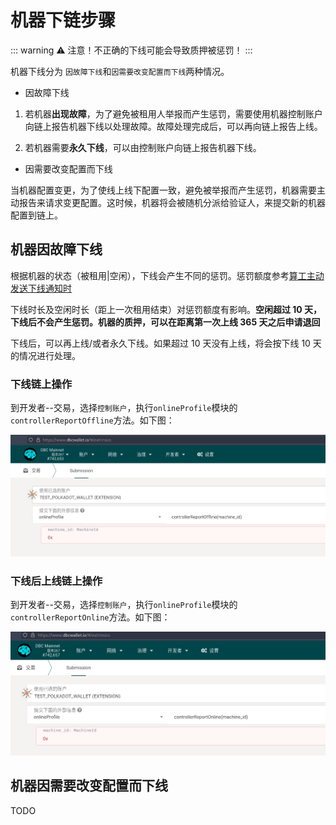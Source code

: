 # 机器下链步骤

::: warning
⚠️ 注意！不正确的下线可能会导致质押被惩罚！
:::

机器下线分为 `因故障下线`和`因需要改变配置而下线`两种情况。

- 因故障下线

1. 若机器**出现故障**，为了避免被租用人举报而产生惩罚，需要使用机器控制账户向链上报告机器下线以处理故障。故障处理完成后，可以再向链上报告上线。

2. 若机器需要**永久下线**，可以由控制账户向链上报告机器下线。

- 因需要改变配置而下线

当机器配置变更，为了使线上线下配置一致，避免被举报而产生惩罚，机器需要主动报告来请求变更配置。这时候，机器将会被随机分派给验证人，来提交新的机器配置到链上。

## 机器因故障下线

根据机器的状态（被租用|空闲），下线会产生不同的惩罚。惩罚额度参考[算工主动发送下线通知时](https://deepbrainchain.github.io/DBC-Wiki/onchain-guide/machine-slash-model.html#_1-算工主动发送下线通知时)

下线时长及空闲时长（距上一次租用结束）对惩罚额度有影响。**空闲超过 10 天，下线后不会产生惩罚。机器的质押，可以在距离第一次上线 365 天之后申请退回**

下线后，可以再上线/或者永久下线。如果超过 10 天没有上线，将会按下线 10 天的情况进行处理。

### 下线链上操作

到开发者--交易，选择`控制账户`，执行`onlineProfile`模块的`controllerReportOffline`方法。如下图：

![](./assets/unbonding-machine.assets/1.png)

### 下线后上线链上操作

到开发者--交易，选择`控制账户`，执行`onlineProfile`模块的`controllerReportOnline`方法。如下图：

![](./assets/unbonding-machine.assets/2.png)

## 机器因需要改变配置而下线

TODO

